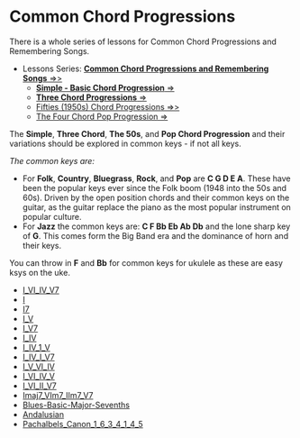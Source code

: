 # Common Chord Progressions

There is a whole series of lessons for Common Chord Progressions and Remembering Songs.

- Lessons Series: [**Common Chord Progressions and Remembering Songs** =>>](https://learningukulele.com/series/code/UL59)
	- [**Simple - Basic Chord Progression** ⇒](https://learningukulele.com/lessons/code/UL59e)
	- [**Three Chord Progressions** ⇒](https://learningukulele.com/lessons/code/UL59f)
	- [Fifties (1950s) Chord Progressions =>>](https://learningukulele.com/lessons/code/UL59g)
	- [The Four Chord Pop Progression  ⇒](https://learningukulele.com/lessons/code/UL59d)

The **Simple**, **Three Chord**, **The 50s**, and **Pop Chord Progression** and their variations should be explored in common keys - if not all keys.

*The common keys are:*

- For **Folk**, **Country**, **Bluegrass**, **Rock**, and **Pop** are **C G D E A**. These have been the popular keys ever since the Folk boom (1948 into the 50s and 60s). Driven by the open position chords and their common keys on the guitar, as the guitar replace the piano as the most popular instrument on popular culture.
- For **Jazz** the common keys are: **C F Bb Eb Ab Db** and the lone sharp key of **G**. This comes form the Big Band era and the dominance of horn and their keys.

You can throw in **F** and **Bb** for common keys for ukulele as these are easy ksys on the uke.

- [I_VI_IV_V7](https://csp.nyc3.digitaloceanspaces.com/students/iRealPro/progressions/I_VI_IV_V7.html)
- [I](https://csp.nyc3.digitaloceanspaces.com/students/iRealPro/progressions/I.html)
- [I7](https://csp.nyc3.digitaloceanspaces.com/students/iRealPro/progressions/I7.html)
- [I_V](https://csp.nyc3.digitaloceanspaces.com/students/iRealPro/progressions/I_V.html)
- [I_V7](https://csp.nyc3.digitaloceanspaces.com/students/iRealPro/progressions/I_V7.html)
- [I_IV](https://csp.nyc3.digitaloceanspaces.com/students/iRealPro/progressions/I_IV.html)
- [I_IV_1_V](https://csp.nyc3.digitaloceanspaces.com/students/iRealPro/progressions/I_IV_1_V.html)
- [I_IV_I_V7](https://csp.nyc3.digitaloceanspaces.com/students/iRealPro/progressions/I_IV_I_V7.html)
- [I_V_VI_IV](https://csp.nyc3.digitaloceanspaces.com/students/iRealPro/progressions/I_V_VI_IV.html)
- [I_VI_IV_V](https://csp.nyc3.digitaloceanspaces.com/students/iRealPro/progressions/I_VI_IV_V.html)
- [I_VI_II_V7](https://csp.nyc3.digitaloceanspaces.com/students/iRealPro/progressions/I_VI_II_V7.html)
- [Imaj7_VIm7_IIm7_V7](https://csp.nyc3.digitaloceanspaces.com/students/iRealPro/progressions/Imaj7_VIm7_IIm7_V7.html)
- [Blues-Basic-Major-Sevenths](https://csp.nyc3.digitaloceanspaces.com/students/iRealPro/progressions/Blues-Basic-Major-Sevenths.html)
- [Andalusian](https://csp.nyc3.digitaloceanspaces.com/students/iRealPro/progressions/Andalusian.html)
- [Pachalbels_Canon_1_6_3_4_1_4_5](https://csp.nyc3.digitaloceanspaces.com/students/iRealPro/progressions/Pachalbels_Canon_1_6_3_4_1_4_5.html)